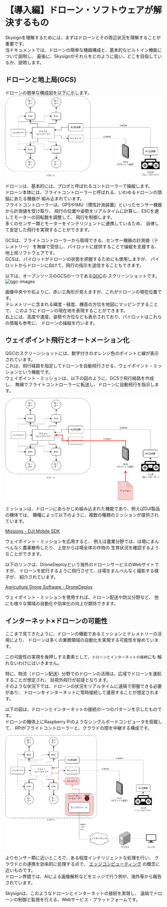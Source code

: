 # 【導入編】ドローン・ソフトウェアが解決するもの

Skysignを理解するためには、まずはドローンとその周辺状況を理解することが重要です。  
当ドキュメントでは、ドローンの簡単な機器構成と、基本的なビルトイン機能について説明し、
最後に、Skysignがそれらをどのように扱い、どこを目指しているか、説明します。

## ドローンと地上局(GCS)
ドローンの簡単な構成図を以下に示します。
![drone-component-basic](./images/drone-component-basic.png)

ドローンは、基本的には、プロポと呼ばれるコントローラーで操縦します。  
ドローン本体には、フライトコントローラーと呼ばれる、いわゆるドローンの頭脳にあたる機器が
組み込まれています。  
フライトコントローラーは、GPSやIMU（慣性計測装置）といったセンサー機器から計測値を受け取り、
飛行の位置や姿勢をリアルタイムに計算し、ESCを通してモーターの回転数を調整して、
飛行を制御します。  
多くのセンサー類とモーターをインテリジェントに連携しているため、
自律して安定した飛行を実現することができます。

GCSは、フライトコントローラーから取得できる、センサー機器の計測値（テレメトリー）
を無線で受信し、パイロットに提供することで操縦を支援する、地上局ソフトウェアです。  
GCSは、パイロットがドローンの状態を把握するためにも使用しますが、
パイロットからドローンに向けて、飛行の指示を送信することもできます。

以下は、オープンソースのGCSの一つである[QGC](http://qgroundcontrol.com/)の
スクリーンショットです。
![qgc-images](https://docs.qgroundcontrol.com/assets/quickstart/ConnectedVehicle.jpg)

画像中央やや右よりに、赤い三角形が見えますが、これがドローンの現在位置です。  
テレメトリーに含まれる緯度・経度、機首の方位を地図にマッピングすることで、
このようにドローンの現在地を表現することができます。  
右上には、高度や速度、姿勢や方位なども表示されており、パイロットはこれらの情報も参考に、
ドローンの操縦を行います。

## ウェイポイント飛行とオートメーション化
QGCのスクリーンショットには、数字付きのオレンジ色のポイントと線が表示されています。  
これは、飛行経路を指定してドローンを自動飛行させる、ウェイポイント・ミッションという機能です。  
ウェイポイント・ミッションは、以下の図のように、GCSで飛行経路を作成し、
無線でフライトコントローラーに転送し、ドローンに自動飛行を指示します。

![drone-component-mission](./images/drone-component-mission.png)

ミッションは、ドローンにあらかじめ組み込まれた機能であり、例えばDJI製品の機体では、
機種によって以下のように、複数の種類のミッションが提供されています。

[Missions - DJI Mobile SDK](https://developer.dji.com/mobile-sdk/documentation/introduction/component-guide-missions.html)

ウェイポイント・ミッションを応用すると、
例えば農業分野では、ほ場にまんべんなく農薬散布したり、上空からほ場全体の作物の
生育状況を確認するようなことができます。

以下のリンクは、DroneDeployという海外のドローンサービスのWebサイトですが、
ドローンを蛇行するように飛行させて、ほ場をまんべんなく撮影する様子が、
紹介されています。

[Agriculture Drone Software - DroneDeploy](https://www.dronedeploy.com/solutions/agriculture/)

ウェイポイント・ミッションを使用すれば、ドローン配送や防災分野など、
他にも様々な領域の自動化や効率化の向上が期待できます。

## インターネット×ドローンの可能性
ここまで見てきたように、ドローンの機能であるミッションとテレメトリーの活用により、
ドローンは多くの業務領域の自動化を実現する可能性を秘めています。

この可能性の実現を後押しする要素として、`ドローンとインターネットの接続`にも
触れないわけにはいきません。

特に、物流（ドローン配送）分野でのドローンの活用は、広域でドローンを運航することが想定され、
目視外飛行が前提となります。  
そのような状況下では、ドローンの状況をリアルタイムに遠隔で把握できる必要があり、
ドローンをインターネットに常時接続して運用することが想定されます。

以下の図は、ドローンとインターネットの接続の一つのパターンを示したものです。  
ドローンの機体上にRaspberry Piのようなシングルボードコンピュータを搭載して、
RPiがフライトコントローラーと、クラウドの間を中継する構成です。

![drone-component-iod](./images/drone-component-iod.png)

よりセンサー類に近いところで、ある程度インテリジェントな処理を行い、
クラウドとの連携を効率的に処理する点で、
[エッジコンピューティング](https://ja.wikipedia.org/wiki/%E3%82%A8%E3%83%83%E3%82%B8%E3%82%B3%E3%83%B3%E3%83%94%E3%83%A5%E3%83%BC%E3%83%86%E3%82%A3%E3%83%B3%E3%82%B0)
の概念に近いものです。  
ドローン界隈では、AIによる画像解析などをエッジで行う例が、海外等から報告されています。

Skysignは、このようなドローンとインターネットの接続を実現し、
遠隔でドローンの制御と監視を行える、Webサービス・プラットフォームです。
